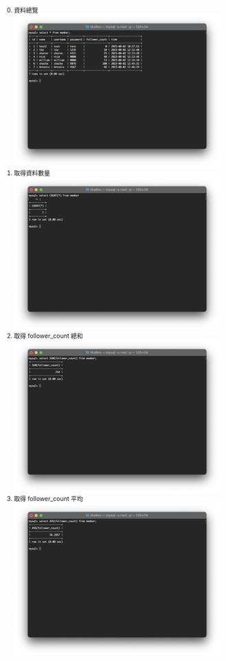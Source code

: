 0. 資料總覽
![](./0.png)
1. 取得資料數量
![](./1.png)
2. 取得 follower_count 總和
![](./2.png)
3. 取得 follower_count 平均
![](./3.png)
